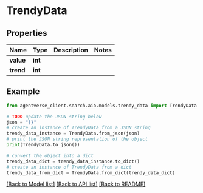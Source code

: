 # TrendyData


## Properties

Name | Type | Description | Notes
------------ | ------------- | ------------- | -------------
**value** | **int** |  | 
**trend** | **int** |  | 

## Example

```python
from agentverse_client.search.aio.models.trendy_data import TrendyData

# TODO update the JSON string below
json = "{}"
# create an instance of TrendyData from a JSON string
trendy_data_instance = TrendyData.from_json(json)
# print the JSON string representation of the object
print(TrendyData.to_json())

# convert the object into a dict
trendy_data_dict = trendy_data_instance.to_dict()
# create an instance of TrendyData from a dict
trendy_data_from_dict = TrendyData.from_dict(trendy_data_dict)
```
[[Back to Model list]](../README.md#documentation-for-models) [[Back to API list]](../README.md#documentation-for-api-endpoints) [[Back to README]](../README.md)



